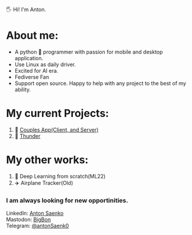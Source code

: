 🖐️ Hi! I'm Anton. 
# About me:
* A python 🐍 programmer with passion for mobile and desktop application. 
* Use Linux as daily driver. 
* Excited for AI era.
* Fediverse Fan
* Support open source. Happy to help with any project to the best of my ability. 
# My current Projects: 

1. 📱 [Couples App(Client, and Server)](https://github.com/smower476/couples_app)
2. 📱 [Thunder](https://github.com/hjiangsu/thunder)

# My other works:

1. 🤖 Deep Learning from scratch(ML22)
2. ✈️ Airplane Tracker(Old)

### I am always looking for new opportinities.
LinkedIn: [Anton Saenko](https://www.linkedin.com/in/anton-saenko/)\
Mastodon: [BigBon](https://techhub.social/@bigbon)\
Telegram: [@antonSaenk0](https://t.me/antonSaenk0) 
